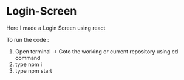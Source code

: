 # Login-Screen
Here I made a Login Screen using react

To run the code :<br>
1. Open terminal -> Goto the working or current repository using cd command<br>
2. type npm i<br>
3. type npm start
